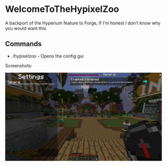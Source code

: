 # WelcomeToTheHypixelZoo

A backport of the Hyperium feature to Forge, if I'm honest I don't know why you would want this

## Commands
- /hypixelzoo - Opens the config gui

Screenshots:

![Config GUI](.github/screenshots/config.png "Config")